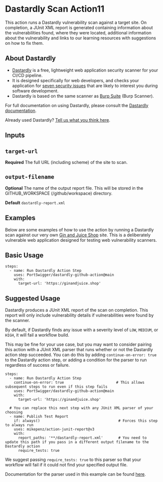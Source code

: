 # Dastardly Scan Action11

This action runs a Dastardly vulnerability scan against a target site. On completion, a JUnit XML report is generated containing information about the vulnerabilities found, where
they were located, additional information about the vulnerability and links to our learning resources with suggestions on how to fix them.

## About Dastardly

- [Dastardly](https://portswigger.net/burp/dastardly) is a free, lightweight web application security scanner for your CI/CD pipeline.
- It is designed specifically for web developers, and checks your application for [seven security issues](https://portswigger.net/burp/dastardly/scan-checks) that are likely to interest you during software development.
- Dastardly is based on the same scanner as [Burp Suite](https://portswigger.net/burp) (Burp Scanner).

For full documentation on using Dastardly, please consult the [Dastardly documentation](https://portswigger.net/burp/documentation/dastardly).

Already used Dastardly? [Tell us what you think here](https://forms.gle/8Va7ombB793HqFKw5).

## Inputs

## `target-url`

**Required** The full URL (including scheme) of the site to scan.

## `output-filename`

**Optional** The name of the output report file. This will be stored in the GITHUB_WORKSPACE (/github/workspace) directory.

**Default** `dastardly-report.xml`

## Examples
Below are some examples of how to use the action by running a Dastardly scan against our very own [Gin and Juice Shop](https://ginandjuice.shop) site. This is a deliberately
vulnerable web application designed for testing web vulnerability scanners.

## Basic Usage
```
steps:
  - name: Run Dastardly Action Step
    uses: PortSwigger/dastardly-github-action@main
    with:
      target-url: 'https://ginandjuice.shop'
```

## Suggested Usage
Dastardly produces a JUnit XML report of the scan on completion. This report will only include vulnerability details if vulnerabilities were found by the scanner.

By default, if Dastardly finds any issue with a severity level of `LOW`, `MEDIUM`, or `HIGH`, it will fail a workflow build.

This may be fine for your use case, but you may want to consider pairing this action with a JUnit XML parser that runs whether or not the Dastardly action step succeeded. You can
do this by adding `continue-on-error: true` to the Dastardly action step, or adding a condition for the parser to run regardless of success or failure.

```
steps:
  - name: Run Dastardly Action Step
    continue-on-error: true                        # This allows subsequent steps to run even if this step fails
    uses: PortSwigger/dastardly-github-action@main
    with:
      target-url: 'https://ginandjuice.shop'

  # You can replace this next step with any JUnit XML parser of your choosing
  - name: Publish Test Report
    if: always()                                    # Forces this step to always run
    uses: mikepenz/action-junit-report@v3
    with:
      report_paths: '**/dastardly-report.xml'       # You need to update this path if you pass in a different output filename to the Dastardly action
      require_tests: true
```

We suggest passing `require_tests: true` to this parser so that your workflow will fail if it could not find your specified output file.


Documentation for the parser used in this example can be found [here](https://github.com/marketplace/actions/junit-report-action).
